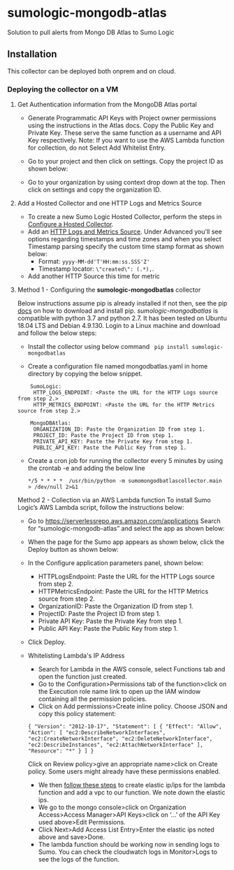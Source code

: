 # sumologic-mongodb-atlas

Solution to pull alerts from Mongo DB Atlas to Sumo Logic


## Installation

This collector can be deployed both onprem and on cloud.


### Deploying the collector on a VM
1. Get Authentication information from the MongoDB Atlas portal
    * Generate Programmatic API Keys with Project owner permissions using the instructions in the Atlas docs. Copy the Public Key and Private Key. These serve the same function as a username and API Key respectively. Note: If you want to use the AWS Lambda function for collection, do not Select Add Whitelist Entry.
    * Go to your project and then click on settings. Copy the project ID as shown below:

    * Go to your organization by using context drop down at the top. Then click on settings and copy the organization ID.


2. Add a Hosted Collector and one HTTP Logs and Metrics Source

    * To create a new Sumo Logic Hosted Collector, perform the steps in [Configure a Hosted Collector](https://help.sumologic.com/03Send-Data/Hosted-Collectors/Configure-a-Hosted-Collector).
    * Add an [HTTP Logs and Metrics Source](https://help.sumologic.com/03Send-Data/Sources/02Sources-for-Hosted-Collectors/HTTP-Source). Under Advanced you'll see options regarding timestamps and time zones and when you select Timestamp parsing specify the custom time stamp format as shown below:
      - Format: `yyyy-MM-dd'T'HH:mm:ss.SSS'Z'`
      - Timestamp locator: `\"created\": (.*),`.
    * Add another HTTP Source this time for metric

3. Method 1 - Configuring the **sumologic-mongodbatlas** collector

    Below instructions assume pip is already installed if not then, see the pip [docs](https://pip.pypa.io/en/stable/installing/) on how to download and install pip.
    *sumologic-mongodbatlas* is compatible with python 3.7 and python 2.7. It has been tested on Ubuntu 18.04 LTS and Debian 4.9.130.
    Login to a Linux machine and download and follow the below steps:

    * Install the collector using below command
      ``` pip install sumologic-mongodbatlas```

    * Create a configuration file named mongodbatlas.yaml in home directory by copying the below snippet.

    ```
        SumoLogic:
         HTTP_LOGS_ENDPOINT: <Paste the URL for the HTTP Logs source from step 2.>
         HTTP_METRICS_ENDPOINT: <Paste the URL for the HTTP Metrics source from step 2.>

        MongoDBAtlas:
         ORGANIZATION_ID: Paste the Organization ID from step 1.
         PROJECT_ID: Paste the Project ID from step 1.
         PRIVATE_API_KEY: Paste the Private Key from step 1.
         PUBLIC_API_KEY: Paste the Public Key from step 1.
    ```
    * Create a cron job  for running the collector every 5 minutes by using the crontab -e and adding the below line

        `*/5 * * * *  /usr/bin/python -m sumomongodbatlascollector.main > /dev/null 2>&1`

   Method 2 - Collection via an AWS Lambda function
   To install Sumo Logic’s AWS Lambda script, follow the instructions below:

    * Go to https://serverlessrepo.aws.amazon.com/applications
Search for “sumologic-mongodb-atlas” and select the app as shown below:

    * When the page for the Sumo app appears as shown below, click the Deploy button as shown below:


    * In the Configure application parameters panel, shown below:

        * HTTPLogsEndpoint: Paste the URL for the HTTP Logs source from step 2.
        * HTTPMetricsEndpoint: Paste the URL for the HTTP Metrics source from step 2.
        * OrganizationID: Paste the Organization ID from step 1.
        * ProjectID: Paste the Project ID from step 1.
        * Private API Key: Paste the Private Key from step 1.
        * Public API Key: Paste the Public Key from step 1.
    * Click Deploy.
    * Whitelisting Lambda's IP Address
        * Search for Lambda in the AWS console, select Functions tab and open the function just created.
        * Go to the Configuration>Permissions tab of the function>click on the Execution role name link to open up the IAM window containing all the permission policies.
        * Click on Add permissions>Create inline policy. Choose JSON and copy this policy statement:
        ```
        { "Version": "2012-10-17", "Statement": [ { "Effect": "Allow", "Action": [ "ec2:DescribeNetworkInterfaces", "ec2:CreateNetworkInterface", "ec2:DeleteNetworkInterface", "ec2:DescribeInstances", "ec2:AttachNetworkInterface" ], "Resource": "*" } ] }
        ```
        Click on Review policy>give an appropriate name>click on Create policy.
        Some users might already have these permissions enabled.
        * We then [follow these steps](https://docs.aws.amazon.com/prescriptive-guidance/latest/patterns/generate-a-static-outbound-ip-address-using-a-lambda-function-amazon-vpc-and-a-serverless-architecture.html) to create elastic ip/ips for the lambda function and add a vpc to our function. We note down the elastic ips.
        * We go to the mongo console>click on Organization Access>Access Manager>API Keys>click on ‘...’ of the API Key used above>Edit Permissions.
        * Click Next>Add Access List Entry>Enter the elastic ips noted above and save>Done.
        * The lambda function should be working now in sending logs to Sumo. You can check the cloudwatch logs in Monitor>Logs to see the logs of the function.